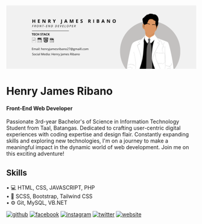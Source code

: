 ![Front-End Web Developer](https://github.com/henwijames/henwijames/blob/main/HENRY%20JAMES%20RIBANO.png)

# Henry James Ribano
#### Front-End Web Developer

Passionate 3rd-year Bachelor's of Science in Information Technology Student from Taal, Batangas. Dedicated to crafting user-centric digital experiences with coding expertise and design flair. Constantly expanding skills and exploring new technologies, I'm on a journey to make a meaningful impact in the dynamic world of web development. Join me on this exciting adventure!

## Skills
• 💻 HTML, CSS, JAVASCRIPT, PHP <br>
• 📱 SCSS, Bootstrap, Tailwind CSS <br>
• ⚙️ Git, MySQL, VB.NET

[<img src='https://cdn.jsdelivr.net/npm/simple-icons@3.0.1/icons/github.svg' alt='github' height='40'>](https://github.com/henwijames)  [<img src='https://cdn.jsdelivr.net/npm/simple-icons@3.0.1/icons/facebook.svg' alt='facebook' height='40'>](https://www.facebook.com/hnryjmsrbn)  [<img src='https://cdn.jsdelivr.net/npm/simple-icons@3.0.1/icons/instagram.svg' alt='instagram' height='40'>](https://www.instagram.com/ribanohenwi/)  [<img src='https://cdn.jsdelivr.net/npm/simple-icons@3.0.1/icons/twitter.svg' alt='twitter' height='40'>](https://twitter.com/hnryjmsrbn)  [<img src='https://cdn.jsdelivr.net/npm/simple-icons@3.0.1/icons/icloud.svg' alt='website' height='40'>](https://henwi.netlify.app/)  

